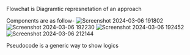 Flowchat is Diagramtic represnetation of an approach

Components are as follow-
![Screenshot 2024-03-06 191802](https://github.com/Nikita-15-ab/DSA/assets/126350305/fa0064d5-5882-4055-baea-7bddded69ca0)
![Screenshot 2024-03-06 192230](https://github.com/Nikita-15-ab/DSA/assets/126350305/05432695-5a75-4f96-b995-40550eab328e)
![Screenshot 2024-03-06 192452](https://github.com/Nikita-15-ab/DSA/assets/126350305/455f034f-d9a6-4400-8343-c4f78b93998b)
![Screenshot 2024-03-06 212144](https://github.com/Nikita-15-ab/DSA/assets/126350305/08e5a28a-d0ad-45a1-a951-056f41b9a7d0)


Pseudocode is a generic way to show logics
